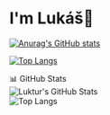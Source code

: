 # I'm Lukáš👋

[![Anurag's GitHub stats](https://github-readme-stats.vercel.app/api?username=luktur)](https://github.com/luktur/github-readme-stats)

[![Top Langs](https://github-readme-stats.vercel.app/api/top-langs/?username=luktur&count_private=true)](https://github.com/luktur/github-readme-stats)

📊 GitHub Stats  
![Luktur's GitHub Stats](https://github-readme-stats.vercel.app/api?username=luktur&show_icons=true&theme=radical)  
![Top Langs](https://github-readme-stats.vercel.app/api/top-langs/?username=luktur&layout=compact&count_private=true)  
